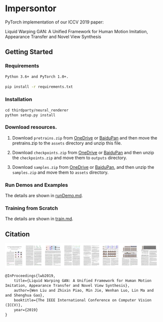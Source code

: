 # Impersontor
PyTorch implementation of our ICCV 2019 paper:

Liquid Warping GAN: A Unified Framework for Human Motion Imitation, Appearance Transfer and Novel View Synthesis

## Getting Started
### Requirements
``` bash
Python 3.6+ and PyTorch 1.0+.

pip install -r requirements.txt
```

### Installation
```shell
cd thirdparty/neural_renderer
python setup.py install
```

### Download resources.
1. Download `pretrains.zip` from [OneDrive]("https://1drv.ms/u/s!AjjUqiJZsj8whLNw4QyntCMsDKQjSg?e=L77Elv") or
[BaiduPan]("https://pan.baidu.com/s/11S7Z6Jj3WAfVNxBWyBjW6w") and then move the pretrains.zip to 
the `assets` directory and unzip this file.

2. Download `checkpoints.zip` from [OneDrive]("https://1drv.ms/u/s!AjjUqiJZsj8whLNyoEh67Uu0LlxquA?e=dkOnhQ") or 
[BaiduPan]("https://pan.baidu.com/s/1snolk6wphbuHtQ_DeSA06Q") and then 
unzip the `checkpoints.zip` and move them to `outputs` directory.

3. Download `samples.zip` from [OneDrive]("https://1drv.ms/u/s!AjjUqiJZsj8whLNxCKkPaJnqxbbodQ?e=40uty2") or 
[BaiduPan]("https://pan.baidu.com/s/1y6Axs3Wgx6upxHA5ISb0Gg"), and then
unzip the `samples.zip` and move them to `assets` directory.

### Run Demos and Examples
The details are shown in [runDemo.md](./doc/runDemo.md).

### Training from Scratch
The details are shown in [train.md](./doc/train.md).

## Citation
![thunmbnail](assets/thumbnail.jpg)
```
@InProceedings{lwb2019,
    title={Liquid Warping GAN: A Unified Framework for Human Motion Imitation, Appearance Transfer and Novel View Synthesis},
    author={Wen Liu and Zhixin Piao, Min Jie, Wenhan Luo, Lin Ma and and Shenghua Gao},
    booktitle={The IEEE International Conference on Computer Vision (ICCV)},
    year={2019}
}
```
